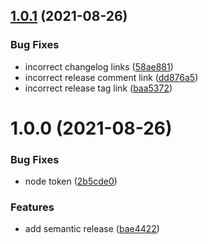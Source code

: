 ## [1.0.1](https://github.com/parse-community/parse-issue-bot/compare/1.0.0...1.0.1) (2021-08-26)


### Bug Fixes

* incorrect changelog links ([58ae881](https://github.com/parse-community/parse-issue-bot/commit/58ae881e2c522d463c64816f1c359383390cd6ee))
* incorrect release comment link ([dd876a5](https://github.com/parse-community/parse-issue-bot/commit/dd876a5dd89fe2b9fcd542130752db9fa5425c8d))
* incorrect release tag link ([baa5372](https://github.com/parse-community/parse-issue-bot/commit/baa5372ef62febccba04ddfdd05029dcd7c2cbbe))

# 1.0.0 (2021-08-26)


### Bug Fixes

* node token ([2b5cde0](https://github.com/parse-community/parse-issue-bot/commit/2b5cde08247a7a2c14ba9c8ae3da6983012d93ba))
### Features

* add semantic release ([bae4422](https://github.com/parse-community/parse-issue-bot/commit/bae44223c3b241c75408b68e2e81bda2d40d0c07))
